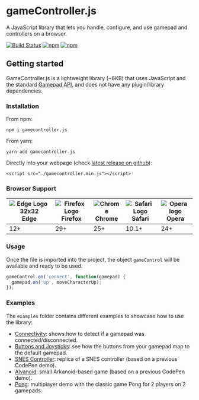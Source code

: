 # gameController.js

A JavaScript library that lets you handle, configure, and use gamepad and controllers on a browser.

[![Build Status](https://travis-ci.org/alvaromontoro/gamecontrol.svg?branch=master)](https://travis-ci.org/alvaromontoro/gamecontrol)
[![npm](https://img.shields.io/npm/v/gamecontroller.js.svg)](https://www.npmjs.com/package/gamecontroller.js)
[![npm](https://img.shields.io/npm/l/gamecontroller.js.svg)](https://www.npmjs.com/package/gamecontroller.js)

## Getting started

GameController.js is a lightweight library (~6KB) that uses JavaScript and the standard [Gamepad API](https://w3c.github.io/gamepad/), and does not have any plugin/library dependencies.

### Installation

From npm:

```
npm i gamecontroller.js
```

From yarn:

```
yarn add gamecontroller.js
```

Directly into your webpage (check [latest release on github](https://github.com/alvaromontoro/gamecontroller.js/releases)):

```
<script src="./gamecontroller.min.js"></script>
```

### Browser Support

| ![Edge Logo 32x32](https://cdnjs.cloudflare.com/ajax/libs/browser-logos/56.3.2/edge/edge_32x32.png)<br>Edge | ![Firefox Logo](https://cdnjs.cloudflare.com/ajax/libs/browser-logos/56.3.2/archive/firefox_23-56/firefox_23-56_32x32.png)<br>Firefox | ![Chrome](https://cdnjs.cloudflare.com/ajax/libs/browser-logos/56.3.2/archive/chrome_12-48/chrome_12-48_32x32.png)<br>Chrome | ![Safari Logo](https://cdnjs.cloudflare.com/ajax/libs/browser-logos/56.3.2/archive/safari_1-7/safari_1-7_32x32.png)<br>Safari | ![Opera logo](https://cdnjs.cloudflare.com/ajax/libs/browser-logos/56.3.2/opera/opera_32x32.png)<br>Opera |
| ---- | ------- | ------ | ------ | ----- |
| 12+  | 29+     | 25+    | 10.1+  | 24+   |


### Usage

Once the file is imported into the project, the object `gameControl` will be available and ready to be used.

```javascript
gameControl.on('connect', function(gamepad) {
  gamepad.on('up', moveCharacterUp);
});
```

### Examples

The `examples` folder contains different examples to showcase how to use the library:

- [Connectivity](https://htmlpreview.github.io/?https://github.com/alvaromontoro/gamecontroller.js/blob/master/examples/example-0-connectivity.html): shows how to detect if a gamepad was connected/disconnected.
- [Buttons and Joysticks](https://htmlpreview.github.io/?https://github.com/alvaromontoro/gamecontroller.js/blob/master/examples/example-3-buttons-and-joysticks.html): see how the buttons from your gamepad map to the default gamepad.
- [SNES Controller](https://htmlpreview.github.io/?https://github.com/alvaromontoro/gamecontroller.js/blob/master/examples/example-4-snes-controller.html): replica of a SNES controller (based on a previous CodePen demo).
- [Alvanoid](https://htmlpreview.github.io/?https://github.com/alvaromontoro/gamecontroller.js/blob/master/examples/example-5-alvanoid.html): small Arkanoid-based game (based on a previous CodePen demo).
- [Pong](https://htmlpreview.github.io/?https://github.com/alvaromontoro/gamecontroller.js/blob/master/examples/example-6-multiplayer.html): multiplayer demo with the classic game Pong for 2 players on 2 gamepads.
